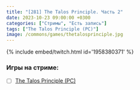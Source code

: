 ```yaml
---
title: "[281] The Talos Principle. Часть 2"
date: 2023-10-23 09:00:00 +0300
categories: ["Стримы", "Есть запись"]
tags: ["The Talos Principle (PC)"]
image: /commons/games/thetalosprinciple.jpg
---
```


{% include embed/twitch.html id='1958380371' %}

### Игры на стриме:
+ [ ] [The Talos Principle (PC)](/tags/the-talos-principle-pc)
